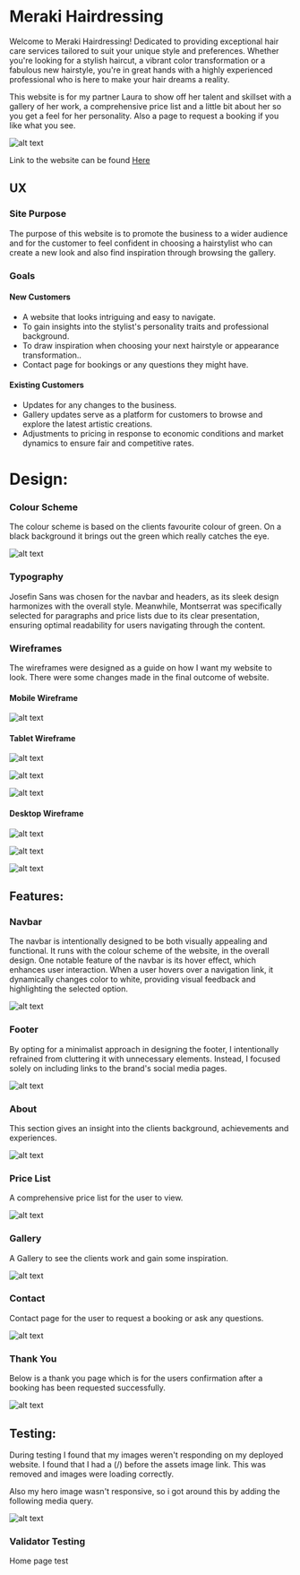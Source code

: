 # Meraki Hairdressing

Welcome to Meraki Hairdressing! Dedicated to providing exceptional hair care services tailored to suit your unique style and preferences. Whether you're looking for a stylish haircut, a vibrant color transformation or a fabulous new hairstyle, you're in great hands with a highly experienced professional who is here to make your hair dreams a reality.

This website is for my partner Laura to show off her talent and skillset with a gallery of her work, a comprehensive price list and a little bit about her so you get a feel for her personality. Also a page to request a booking if you like what you see.

![alt text](<assets/images/Am I Responsive.jpg>)

Link to the website can be found [Here](https://frankrankmore.github.io/Meraki/)

## UX

### Site Purpose

The purpose of this website is to promote the business to a wider audience and for the customer to feel confident in choosing a hairstylist who can create a new look and also find inspiration through browsing the gallery.

### Goals

#### New Customers

* A website that looks intriguing and easy to navigate.
* To gain insights into the stylist's personality traits and professional background.
* To draw inspiration when choosing your next hairstyle or appearance transformation..
* Contact page for bookings or any questions they might have.

#### Existing Customers

* Updates for any changes to the business.
* Gallery updates serve as a platform for customers to browse and explore the latest artistic creations.
* Adjustments to pricing in response to economic conditions and market dynamics to ensure fair and competitive rates.


# Design:

### Colour Scheme

The colour scheme is based on the clients favourite colour of green. On a black background it brings out the green which really catches the eye.

![alt text](assets/images/colour.jpg)

### Typography

Josefin Sans was chosen for the navbar and headers, as its sleek design harmonizes with the overall style. Meanwhile, Montserrat was specifically selected for paragraphs and price lists due to its clear presentation, ensuring optimal readability for users navigating through the content.

### Wireframes

The wireframes were designed as a guide on how I want my website to look. There were some changes made in the final outcome of website.

#### Mobile Wireframe

![alt text](<assets/images/Mobile wireframe.png>)

#### Tablet Wireframe

![alt text](<assets/images/Tablet 1.png>)

![alt text](<assets/images/Tablet 2.png>)

![alt text](<assets/images/Tablet 3.png>)

#### Desktop Wireframe

![alt text](<assets/images/Desktop 1.png>)

![alt text](<assets/images/Desktop 2.png>)

![alt text](<assets/images/Desktop 3.png>)

## Features:

### Navbar

The navbar is intentionally designed to be both visually appealing and functional. It runs with the colour scheme of the website, in the overall design. One notable feature of the navbar is its hover effect, which enhances user interaction. When a user hovers over a navigation link, it dynamically changes color to white, providing visual feedback and highlighting the selected option. 

![alt text](assets/images/navbar.jpg)

### Footer

By opting for a minimalist approach in designing the footer, I intentionally refrained from cluttering it with unnecessary elements. Instead, I focused solely on including links to the brand's social media pages.

![alt text](assets/images/footer.jpg)

### About

This section gives an insight into the clients background, achievements and experiences. 

![alt text](assets/images/About.jpg)

### Price List

A comprehensive price list for the user to view.

![alt text](<assets/images/Price List.jpg>)

### Gallery

A Gallery to see the clients work and gain some inspiration.

![alt text](<assets/images/Gallery images.jpg>)

### Contact

Contact page for the user to request a booking or ask any questions.

![alt text](Contact.jpg)

### Thank You

Below is a thank you page which is for the users confirmation after a booking has been requested successfully.

![alt text](<assets/images/Thank you.jpg>)

## Testing:

During testing I found that my images weren't responding on my deployed website. I found that I had a (/) before the assets image link. This was removed and images were loading correctly.

Also my hero image wasn't responsive, so i got around this by adding the following media query.

![alt text](<assets/images/hero test.png>)

### Validator Testing

Home page test 

